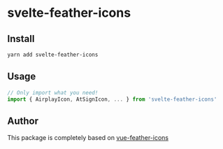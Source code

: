 # svelte-feather-icons

## Install

```bash
yarn add svelte-feather-icons
```

## Usage

```js
// Only import what you need!
import { AirplayIcon, AtSignIcon, ... } from 'svelte-feather-icons'
```

## Author

This package is completely based on [vue-feather-icons](https://github.com/egoist/vue-feather-icons)
